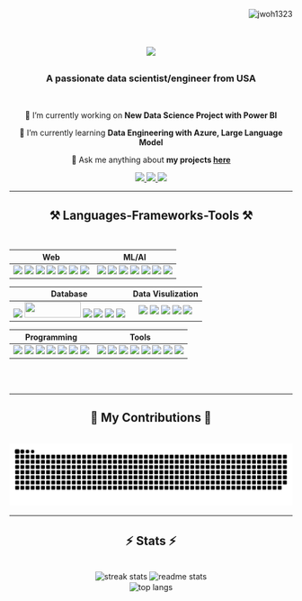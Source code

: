 <p align="right"> <img src="https://komarev.com/ghpvc/?username=jwoh1323&label=Profile%20views&color=0e75b6&style=flat" alt="jwoh1323" /> </p>

<h1 align="center">
    <img src="https://readme-typing-svg.herokuapp.com/?font=Righteous&size=35&center=true&vCenter=true&width=500&height=70&duration=4000&lines=Hi+There!+👋;+I'm+Jinwoo+Oh!;" />
</h1>

<h3 align="center">A passionate data scientist/engineer from USA</h3>

<br/>

<div align="center">
 
 🔭 I’m currently working on **New Data Science Project with Power BI**
 
 🌱 I’m currently learning **Data Engineering with Azure, Large Language Model**

💬 Ask me anything about **my projects [here](https://github.com/jwoh1323/jwoh1323/issues)**


 </div>

 </div>
 
<div align="center"> 
  <a href="mailto:jwoh1323@gmail.com">
    <img src="https://img.shields.io/badge/Gmail-333333?style=for-the-badge&logo=gmail&logoColor=red" />
  </a>
  <a href="https://www.linkedin.com/in/jinwoo-oh-90039a4a/" target="_blank">
    <img src="https://img.shields.io/badge/LinkedIn-0077B5?style=for-the-badge&logo=linkedin&logoColor=white" target="_blank" />
  </a>
  <a href="https://jwoh1323.github.io/My-Portfolio/" target="_blank">
     <img src="https://img.shields.io/badge/Portfolio-FF5722?style=for-the-badge&logo=todoist&logoColor=white" target="_blank" /> <!-- sqlite, safari, google-chrome are other good icon options -->
  </a>
    
</div>


<hr/>
 
<h2 align="center">⚒️ Languages-Frameworks-Tools ⚒️</h2>
<br/>

| Web | ML/AI | 
| :-:| :-:|
| ![](https://img.shields.io/badge/Bootstrap-563D7C?style=for-the-badge&logo=bootstrap&logoColor=white) ![](https://img.shields.io/badge/Node.js-43853D?style=for-the-badge&logo=node.js&logoColor=white) ![](https://img.shields.io/badge/JavaScript-F7DF1E?style=for-the-badge&logo=javascript&logoColor=black) ![](https://img.shields.io/badge/CSS3-1572B6?style=for-the-badge&logo=css3&logoColor=white) ![](https://img.shields.io/badge/HTML5-E34F26?style=for-the-badge&logo=html5&logoColor=white) ![](https://img.shields.io/badge/json-5E5C5C?style=for-the-badge&logo=json&logoColor=white) ![](https://img.shields.io/badge/Flask-000000?style=for-the-badge&logo=flask&logoColor=white) | [![](https://img.shields.io/badge/TensorFlow-FF6F00?style=for-the-badge&logo=TensorFlow&logoColor=white)](https://www.tensorflow.org) ![](https://img.shields.io/badge/Keras-D00000?style=for-the-badge&logo=Keras&logoColor=white) ![](https://img.shields.io/badge/scikit_learn-F7931E?style=for-the-badge&logo=scikit-learn&logoColor=white) ![](https://img.shields.io/badge/SciPy-654FF0?style=for-the-badge&logo=SciPy&logoColor=white) ![](https://img.shields.io/badge/Numpy-777BB4?style=for-the-badge&logo=numpy&logoColor=white) ![](https://img.shields.io/badge/PyTorch-EE4C2C?style=for-the-badge&logo=PyTorch&logoColor=white) ![](https://img.shields.io/badge/R-276DC3?style=for-the-badge&logo=r&logoColor=white)|

| Database | Data Visulization |
| :-:| :-:|
| ![](https://img.shields.io/badge/MySQL-00000F?style=for-the-badge&logo=mysql&logoColor=white) [<img src = "https://img.shields.io/badge/SQLite-07405E?style=for-the-badge&logo=sqlite&logoColor=white" width = "100" height = "27.5"/>](https://www.sqlite.org/index.html) ![](https://img.shields.io/badge/PostgreSQL-316192?style=for-the-badge&logo=postgresql&logoColor=white) ![](https://img.shields.io/badge/Microsoft%20SQL%20Server-CC2927?style=for-the-badge&logo=microsoft%20sql%20server&logoColor=white) ![](https://img.shields.io/badge/Microsoft_Azure-0089D6?style=for-the-badge&logo=microsoft-azure&logoColor=white) ![](https://img.shields.io/badge/redis-%23DD0031.svg?&style=for-the-badge&logo=redis&logoColor=white)| ![](https://img.shields.io/badge/Tableau-E97627?style=for-the-badge&logo=Tableau&logoColor=white) ![](https://img.shields.io/badge/PowerBI-F2C811?style=for-the-badge&logo=Power%20BI&logoColor=black) ![](https://img.shields.io/badge/Microsoft_Excel-217346?style=for-the-badge&logo=microsoft-excel&logoColor=white) ![](https://img.shields.io/badge/Pandas-2C2D72?style=for-the-badge&logo=pandas&logoColor=white) ![](https://img.shields.io/badge/Plotly-239120?style=for-the-badge&logo=plotly&logoColor=white)


| Programming | Tools|
| :-:| :-:|
| ![](https://img.shields.io/badge/C-00599C?style=for-the-badge&logo=c&logoColor=white) ![](https://img.shields.io/badge/C%2B%2B-00599C?style=for-the-badge&logo=c%2B%2B&logoColor=white) ![](https://img.shields.io/badge/C%23-239120?style=for-the-badge&logo=c-sharp&logoColor=white) ![](https://img.shields.io/badge/Java-ED8B00?style=for-the-badge&logo=openjdk&logoColor=white) ![](https://img.shields.io/badge/Python-3776AB?style=for-the-badge&logo=python&logoColor=white) ![](https://img.shields.io/badge/powershell-5391FE?style=for-the-badge&logo=powershell&logoColor=white) ![](https://img.shields.io/badge/windows%20terminal-4D4D4D?style=for-the-badge&logo=windows%20terminal&logoColor=white)  | ![](https://img.shields.io/badge/conda-342B029.svg?&style=for-the-badge&logo=anaconda&logoColor=white) ![](https://img.shields.io/badge/Colab-F9AB00?style=for-the-badge&logo=googlecolab&color=525252) ![](https://img.shields.io/badge/Eclipse-2C2255?style=for-the-badge&logo=eclipse&logoColor=white) ![](https://img.shields.io/badge/RStudio-75AADB?style=for-the-badge&logo=RStudio&logoColor=white) ![](https://img.shields.io/badge/VSCode-0078D4?style=for-the-badge&logo=visual%20studio%20code&logoColor=white) ![](https://img.shields.io/badge/Visual_Studio-5C2D91?style=for-the-badge&logo=visual%20studio&logoColor=white) ![](https://img.shields.io/badge/GIT-E44C30?style=for-the-badge&logo=git&logoColor=white) ![](https://img.shields.io/badge/PyCharm-000000.svg?&style=for-the-badge&logo=PyCharm&logoColor=white)


<br/>  
</div>

<br/>
<hr/>

<div align="center">
  <h2>🐍 My Contributions 🐍</h2>
  <br>

  <img alt="snake eating my contributions" src="https://raw.githubusercontent.com/jwoh1323/jwoh1323/output/github-contribution-grid-snake.svg" />
  
  <br/>
</div>

<hr/>


<h2 align="center">⚡ Stats ⚡</h2>
<br>
<div align=center>
  <img width=390 src="https://github-readme-streak-stats-salesp07.vercel.app/?user=jwoh1323&count_private=true&theme=react&border_radius=10" alt="streak stats"/>
  <img width=390 src="https://github-readme-stats-salesp07.vercel.app/api?username=jwoh1323&count_private=true&show_icons=true&theme=react&rank_icon=github&border_radius=10" alt="readme stats" />
  <br/>
  <img width=325 align="center" src="https://github-readme-stats-salesp07.vercel.app/api/top-langs/?username=jwoh1323&hide=HTML&langs_count=8&layout=compact&theme=react&border_radius=10&size_weight=0.5&count_weight=0.5&exclude_repo=github-readme-stats" alt="top langs" />
</div>

<br/><br/>
